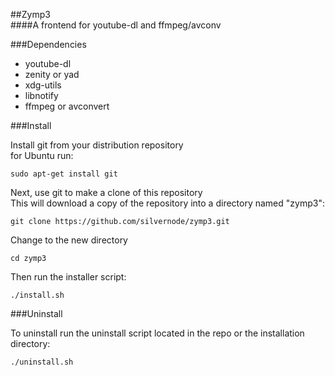 
##Zymp3  
####A frontend for youtube-dl and ffmpeg/avconv



###Dependencies  


* youtube-dl
* zenity or yad
* xdg-utils
* libnotify
* ffmpeg or avconvert


###Install  

Install git from your distribution repository  
for Ubuntu run:  
```
sudo apt-get install git
```

Next, use git to make a clone of this repository  
This will download a copy of the repository into a directory named "zymp3":  

```
git clone https://github.com/silvernode/zymp3.git
```
Change to the new directory  
```
cd zymp3
```

Then run the installer script:
  
```
./install.sh
```
  
###Uninstall  

To uninstall run the uninstall script located in the repo or the installation directory: 

```
./uninstall.sh
```
